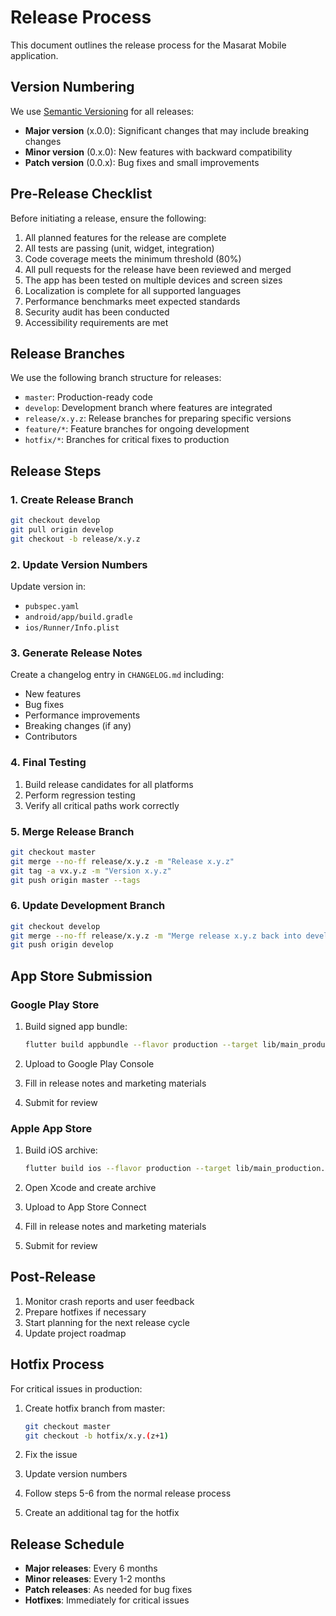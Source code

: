 # Release Process

This document outlines the release process for the Masarat Mobile application.

## Version Numbering

We use [Semantic Versioning](https://semver.org/) for all releases:

- **Major version** (x.0.0): Significant changes that may include breaking changes
- **Minor version** (0.x.0): New features with backward compatibility
- **Patch version** (0.0.x): Bug fixes and small improvements

## Pre-Release Checklist

Before initiating a release, ensure the following:

1. All planned features for the release are complete
2. All tests are passing (unit, widget, integration)
3. Code coverage meets the minimum threshold (80%)
4. All pull requests for the release have been reviewed and merged
5. The app has been tested on multiple devices and screen sizes
6. Localization is complete for all supported languages
7. Performance benchmarks meet expected standards
8. Security audit has been conducted
9. Accessibility requirements are met

## Release Branches

We use the following branch structure for releases:

- `master`: Production-ready code
- `develop`: Development branch where features are integrated
- `release/x.y.z`: Release branches for preparing specific versions
- `feature/*`: Feature branches for ongoing development
- `hotfix/*`: Branches for critical fixes to production

## Release Steps

### 1. Create Release Branch

```bash
git checkout develop
git pull origin develop
git checkout -b release/x.y.z
```

### 2. Update Version Numbers

Update version in:

- `pubspec.yaml`
- `android/app/build.gradle`
- `ios/Runner/Info.plist`

### 3. Generate Release Notes

Create a changelog entry in `CHANGELOG.md` including:

- New features
- Bug fixes
- Performance improvements
- Breaking changes (if any)
- Contributors

### 4. Final Testing

1. Build release candidates for all platforms
2. Perform regression testing
3. Verify all critical paths work correctly

### 5. Merge Release Branch

```bash
git checkout master
git merge --no-ff release/x.y.z -m "Release x.y.z"
git tag -a vx.y.z -m "Version x.y.z"
git push origin master --tags
```

### 6. Update Development Branch

```bash
git checkout develop
git merge --no-ff release/x.y.z -m "Merge release x.y.z back into develop"
git push origin develop
```

## App Store Submission

### Google Play Store

1. Build signed app bundle:

   ```bash
   flutter build appbundle --flavor production --target lib/main_production.dart
   ```

2. Upload to Google Play Console
3. Fill in release notes and marketing materials
4. Submit for review

### Apple App Store

1. Build iOS archive:

   ```bash
   flutter build ios --flavor production --target lib/main_production.dart
   ```

2. Open Xcode and create archive
3. Upload to App Store Connect
4. Fill in release notes and marketing materials
5. Submit for review

## Post-Release

1. Monitor crash reports and user feedback
2. Prepare hotfixes if necessary
3. Start planning for the next release cycle
4. Update project roadmap

## Hotfix Process

For critical issues in production:

1. Create hotfix branch from master:

   ```bash
   git checkout master
   git checkout -b hotfix/x.y.(z+1)
   ```

2. Fix the issue

3. Update version numbers

4. Follow steps 5-6 from the normal release process

5. Create an additional tag for the hotfix

## Release Schedule

- **Major releases**: Every 6 months
- **Minor releases**: Every 1-2 months
- **Patch releases**: As needed for bug fixes
- **Hotfixes**: Immediately for critical issues
